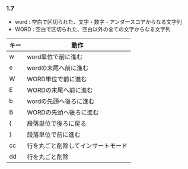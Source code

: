 ### 1.7
- word : 空白で区切られた、文字・数字・アンダースコアからなる文字列
- WORD : 空白で区切られた、空白以外の全ての文字からなる文字列

| キー | 動作 |
| --- | --- |
| w | word単位で前に進む |
| e | wordの末尾へ前に進む |
| W | WORD単位で前に進む |
| E | WORDの末尾へ前に進む |
| b | wordの先頭へ後ろに進む |
| B | WORDの先頭へ後ろに進む |
| { | 段落単位で後ろに戻る |
| } | 段落単位で前に進む |
| cc | 行を丸ごと削除してインサートモード |
| dd | 行を丸ごと削除 |
